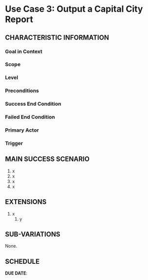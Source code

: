 # Use Case 3: Output a Capital City Report

## CHARACTERISTIC INFORMATION

### Goal in Context

### Scope

### Level

### Preconditions

### Success End Condition

### Failed End Condition

### Primary Actor

### Trigger

## MAIN SUCCESS SCENARIO

1. x
2. x
3. x
4. x

## EXTENSIONS

1. x
    1. y

## SUB-VARIATIONS

None.

## SCHEDULE

**DUE DATE**: <insert release version here>